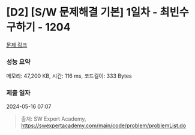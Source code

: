 # [D2] [S/W 문제해결 기본] 1일차 - 최빈수 구하기 - 1204 

[문제 링크](https://swexpertacademy.com/main/code/problem/problemDetail.do?contestProbId=AV13zo1KAAACFAYh) 

### 성능 요약

메모리: 47,200 KB, 시간: 116 ms, 코드길이: 333 Bytes

### 제출 일자

2024-05-16 07:07



> 출처: SW Expert Academy, https://swexpertacademy.com/main/code/problem/problemList.do